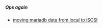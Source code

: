 ##### Ops again
* [moving mariadb data from local to iSCSI](https://github.com/boonchu/opslab/blob/master/daily_linux/Case7.md)
